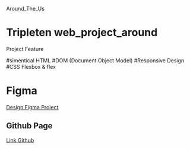 Around_The_Us

# Tripleten web_project_around

Project Feature

#simentical HTML
#DOM (Document Object Model)
#Responsive Design
#CSS Flexbox & flex

<h1>Figma</h1>

<a href="https://www.figma.com/file/89jWb7ipy9wiA4vVDIRKS8/Web_Brief_Sprint_5_ID-%7C-Di-Sekitar-A.S.-%7C-desktop-%2B-mobile?node-id=80%3A219&mode=dev">Design Figma Project</a>

<h2>Github Page</h2>

<a href="https://github.com/dhannyAhmad/web_project_around">Link Github</a>
